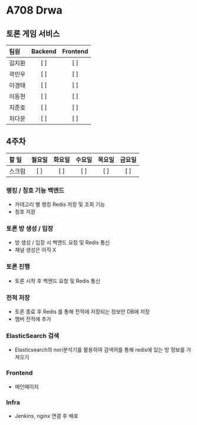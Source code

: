 # A708 Drwa
## 토론 게임 서비스

|팀원|Backend|Frontend|
|:---|:---:|:---:|
|김지환|[ ]|[ ]|
|곽민우|[ ]|[ ]|
|이경태|[ ]|[ ]|
|이동현|[ ]|[ ]|
|지준호|[ ]|[ ]|
|차다운|[ ]|[ ]|

## 4주차
|할 일|월요일|화요일|수요일|목요일|금요일|
|:---|:---:|:---:|:---:|:---:|:---:|
|스크럼|[ ]|[ ]|[ ]|[ ]|[ ]|

### 랭킹 / 칭호 기능 백엔드
- 카테고리 별 랭킹 Redis 저장 및 조회 기능
- 칭호 저장

### 토론 방 생성 / 입장
- 방 생성 / 입장 시 백엔드 요청 및 Redis 통신
- 채널 생성은 아직 X

### 토론 진행
- 토론 시작 후 백엔드 요청 및 Redis 통신

### 전적 저장
- 토론 종료 후 Redis 를 통해 전적에 저장되는 정보만 DB에 저장
- 멤버 전적에 추가

### ElasticSearch 검색
- Elasticsearch의 nori분석기를 활용하여 검색어를 통해 redis에 있는 방 정보를 가져오기

### Frontend
- 메인페이지

### Infra
- Jenkins, nginx 연결 후 배포
